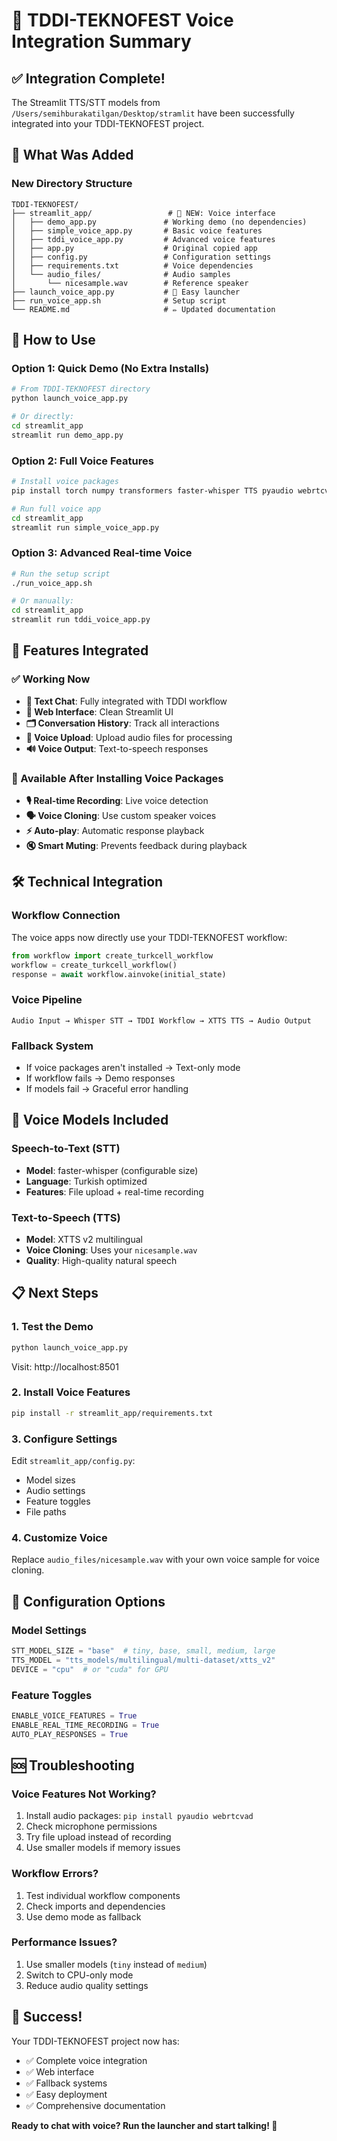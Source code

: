 # 🎤 TDDI-TEKNOFEST Voice Integration Summary

## ✅ Integration Complete!

The Streamlit TTS/STT models from `/Users/semihburakatilgan/Desktop/stramlit` have been successfully integrated into your TDDI-TEKNOFEST project.

## 📁 What Was Added

### New Directory Structure

```
TDDI-TEKNOFEST/
├── streamlit_app/                 # 🎤 NEW: Voice interface
│   ├── demo_app.py               # Working demo (no dependencies)
│   ├── simple_voice_app.py       # Basic voice features
│   ├── tddi_voice_app.py         # Advanced voice features
│   ├── app.py                    # Original copied app
│   ├── config.py                 # Configuration settings
│   ├── requirements.txt          # Voice dependencies
│   └── audio_files/              # Audio samples
│       └── nicesample.wav        # Reference speaker
├── launch_voice_app.py           # 🚀 Easy launcher
├── run_voice_app.sh              # Setup script
└── README.md                     # ✏️ Updated documentation
```

## 🚀 How to Use

### Option 1: Quick Demo (No Extra Installs)

```bash
# From TDDI-TEKNOFEST directory
python launch_voice_app.py

# Or directly:
cd streamlit_app
streamlit run demo_app.py
```

### Option 2: Full Voice Features

```bash
# Install voice packages
pip install torch numpy transformers faster-whisper TTS pyaudio webrtcvad

# Run full voice app
cd streamlit_app
streamlit run simple_voice_app.py
```

### Option 3: Advanced Real-time Voice

```bash
# Run the setup script
./run_voice_app.sh

# Or manually:
cd streamlit_app
streamlit run tddi_voice_app.py
```

## 🎯 Features Integrated

### ✅ Working Now

- **💬 Text Chat**: Fully integrated with TDDI workflow
- **📱 Web Interface**: Clean Streamlit UI
- **🗂️ Conversation History**: Track all interactions
- **🎤 Voice Upload**: Upload audio files for processing
- **🔊 Voice Output**: Text-to-speech responses

### 🔄 Available After Installing Voice Packages

- **🎙️ Real-time Recording**: Live voice detection
- **🗣️ Voice Cloning**: Use custom speaker voices
- **⚡ Auto-play**: Automatic response playback
- **🔇 Smart Muting**: Prevents feedback during playback

## 🛠️ Technical Integration

### Workflow Connection

The voice apps now directly use your TDDI-TEKNOFEST workflow:

```python
from workflow import create_turkcell_workflow
workflow = create_turkcell_workflow()
response = await workflow.ainvoke(initial_state)
```

### Voice Pipeline

```
Audio Input → Whisper STT → TDDI Workflow → XTTS TTS → Audio Output
```

### Fallback System

- If voice packages aren't installed → Text-only mode
- If workflow fails → Demo responses
- If models fail → Graceful error handling

## 🎤 Voice Models Included

### Speech-to-Text (STT)

- **Model**: faster-whisper (configurable size)
- **Language**: Turkish optimized
- **Features**: File upload + real-time recording

### Text-to-Speech (TTS)

- **Model**: XTTS v2 multilingual
- **Voice Cloning**: Uses your `nicesample.wav`
- **Quality**: High-quality natural speech

## 📋 Next Steps

### 1. Test the Demo

```bash
python launch_voice_app.py
```

Visit: http://localhost:8501

### 2. Install Voice Features

```bash
pip install -r streamlit_app/requirements.txt
```

### 3. Configure Settings

Edit `streamlit_app/config.py`:

- Model sizes
- Audio settings
- Feature toggles
- File paths

### 4. Customize Voice

Replace `audio_files/nicesample.wav` with your own voice sample for voice cloning.

## 🔧 Configuration Options

### Model Settings

```python
STT_MODEL_SIZE = "base"  # tiny, base, small, medium, large
TTS_MODEL = "tts_models/multilingual/multi-dataset/xtts_v2"
DEVICE = "cpu"  # or "cuda" for GPU
```

### Feature Toggles

```python
ENABLE_VOICE_FEATURES = True
ENABLE_REAL_TIME_RECORDING = True
AUTO_PLAY_RESPONSES = True
```

## 🆘 Troubleshooting

### Voice Features Not Working?

1. Install audio packages: `pip install pyaudio webrtcvad`
2. Check microphone permissions
3. Try file upload instead of recording
4. Use smaller models if memory issues

### Workflow Errors?

1. Test individual workflow components
2. Check imports and dependencies
3. Use demo mode as fallback

### Performance Issues?

1. Use smaller models (`tiny` instead of `medium`)
2. Switch to CPU-only mode
3. Reduce audio quality settings

## 🎉 Success!

Your TDDI-TEKNOFEST project now has:

- ✅ Complete voice integration
- ✅ Web interface
- ✅ Fallback systems
- ✅ Easy deployment
- ✅ Comprehensive documentation

**Ready to chat with voice? Run the launcher and start talking! 🎤**

